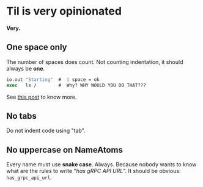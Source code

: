 # Til is very opinionated

**Very.**

## One space only

The number of spaces does count. Not counting indentation, it should
always be **one**.

```tcl
io.out "Starting"  #  1 space = ok
exec   ls /        #  Why? WHY WOULD YOU DO THAT???
```

See [this post][1] to know more.

[1]: https://cleber.solutions/241/why-im-keeping-significant-whitespaces-in-til/

## No tabs

Do not indent code using "tab".

## No uppercase on NameAtoms

Every name must use **snake case**. Always. Because nobody wants to know
what are the rules to write "*has gRPC API URL*". It should be obvious:
`has_grpc_api_url`.
